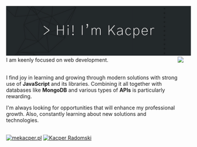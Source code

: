 <img src="https://github.com/XarrrdaS/XarrrdaS/blob/main/profile-bannerr.png">
<div align="left">
  <img src="https://github-readme-stats.vercel.app/api/top-langs/?username=XarrrdaS&theme=react&hide_border=true&include_all_commits=false&count_private=false&layout=compact&bg_color=00000000" 
    height="175" style="margin-right: 20px;" align="right">
  I am keenly focused on web development.<br><br>
    
  I find joy in learning and growing through modern solutions with strong use of **JavaScript** and its libraries. Combining it all together with databases like **MongoDB** and various types of **APIs** is particularly rewarding.
  <br>
  
  I'm always looking for opportunities that will enhance my professional growth. Also, constantly learning about new solutions and technologies.
  <br><br>
  
  <a href="https://www.mekacper.pl">
    <img src="https://img.shields.io/badge/mekacper.pl-Checkout%20my%20website-cadetblue?labelColor=darkslategrey&style=for-the-badge&link=https://www.mekacper.pl" alt="mekacper.pl" /></a>
  <a href="https://www.linkedin.com/in/kacper-radomski/">
    <img src="https://img.shields.io/badge/Kacper%20Radomski-Let's%20keep%20in%20touch-rosybrown?labelColor=indianred&style=for-the-badge&logo=linkedin&link=https://www.linkedin.com/in/kacper-radomski/" alt="Kacper Radomski"/>
  </a>
</div>
